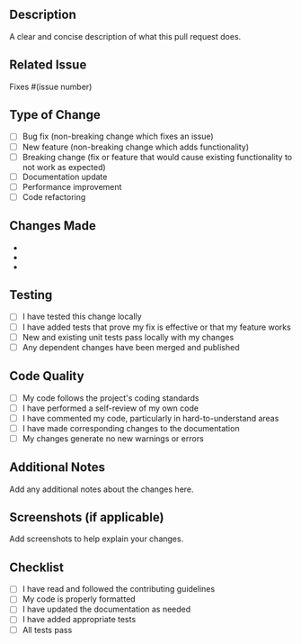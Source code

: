 ## Description
A clear and concise description of what this pull request does.

## Related Issue
Fixes #(issue number)

## Type of Change
- [ ] Bug fix (non-breaking change which fixes an issue)
- [ ] New feature (non-breaking change which adds functionality)
- [ ] Breaking change (fix or feature that would cause existing functionality to not work as expected)
- [ ] Documentation update
- [ ] Performance improvement
- [ ] Code refactoring

## Changes Made
- 
- 
- 

## Testing
- [ ] I have tested this change locally
- [ ] I have added tests that prove my fix is effective or that my feature works
- [ ] New and existing unit tests pass locally with my changes
- [ ] Any dependent changes have been merged and published

## Code Quality
- [ ] My code follows the project's coding standards
- [ ] I have performed a self-review of my own code
- [ ] I have commented my code, particularly in hard-to-understand areas
- [ ] I have made corresponding changes to the documentation
- [ ] My changes generate no new warnings or errors

## Additional Notes
Add any additional notes about the changes here.

## Screenshots (if applicable)
Add screenshots to help explain your changes.

## Checklist
- [ ] I have read and followed the contributing guidelines
- [ ] My code is properly formatted
- [ ] I have updated the documentation as needed
- [ ] I have added appropriate tests
- [ ] All tests pass
